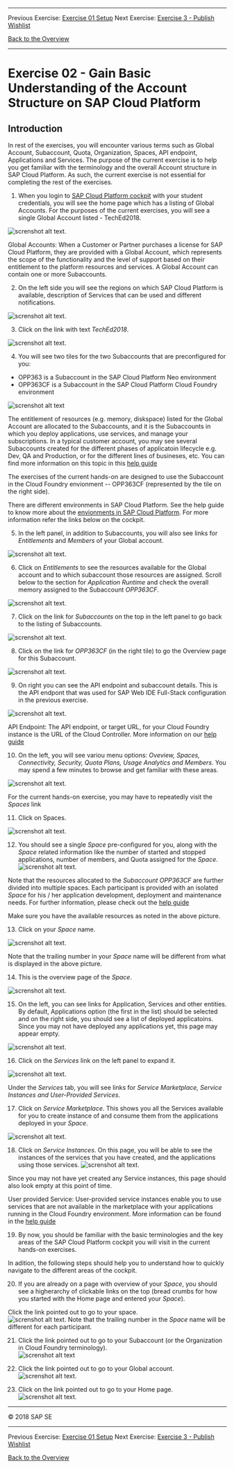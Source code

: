 - - - -
Previous Exercise: [Exercise 01 Setup](../Exercise-01-Setup) Next Exercise: [Exercise 3 - Publish Wishlist](../Exercise-03-Publish-Wishlist)

[Back to the Overview](../README.md)
- - - -

# Exercise 02 - Gain Basic Understanding of the Account Structure on SAP Cloud Platform

## Introduction 
In rest of the exercises, you will encounter various terms such as Global Account, Subaccount, Quota, Organization, Spaces, API endpoint, Applications and Services. The purpose of the current exercise is to help you get familiar with the terminology and the overall Account structure in SAP Cloud Platform. As such, the current exercise is not essential for completing the rest of the exercises. 


1.	When you login to [SAP Cloud Platform cockpit](https://account.eu1.hana.ondemand.com/cockpit#/home/allaccounts) with your student credentials, you will see the home page which has a listing of Global Accounts. For the purposes of the current exercises, you will see a single Global Account listed - TechEd2018.

![screnshot alt text](images/globalaccts.jpg).

Global Accounts: When a Customer or Partner purchases a license for SAP Cloud Platform, they are provided with a Global Account, which represents the scope of the functionality and the level of support based on their entitlement to the platform resources and services. 
A Global Account can contain one or more Subaccounts. 

2.	On the left side you will see the regions on which SAP Cloud Platform is available, description of Services that can be used and different notifications.  

![screnshot alt text](images/lefttab.jpg).

3.	Click on the link with text _TechEd2018_. 

![screnshot alt text](images/tilewithteched.jpg).

4.	You will see two tiles for the two Subaccounts that are preconfigured for you:
- OPP363 is a Subaccount in the SAP Cloud Platform Neo environment 
- OPP363CF is a Subaccount in the SAP Cloud Platform Cloud Foundry environment

![screnshot alt text](images/subacct.jpg)

The entitlement of resources (e.g. memory, diskspace) listed for the Global Account are allocated to the Subaccounts, and it is the Subaccounts  in which you deploy applications, use services, and manage your subscriptions. In a typical customer account, you may see several Subaccounts created for the different phases of applicatoin lifecycle e.g. Dev, QA and Production, or for the different lines of busineses, etc. You can find more information on this topic in this [help guide](https://help.sap.com/viewer/e275296cbb1e4d5886fa38a2a2c78c06/Cloud/en-US/c165d95ee700407eb181770901caec94.html?q=global%20accounts) 

The exercises of the current hands-on are designed to use the Subaccount in the Cloud Foundry envionment -- OPP363CF (represented by the tile on the right side). 

There are different environments in SAP Cloud Platform. See the help guide to know more about the [envionments in SAP Cloud Platform](https://help.sap.com/viewer/65de2977205c403bbc107264b8eccf4b/Cloud/en-US/ab512c3fbda248ab82c1c545bde19c78.html).  For more information refer the links below on the cockpit.

5.	In the left panel, in addition to Subaccounts, you will also see links for _Entitlements_ and _Members_ of your Global account.

![screnshot alt text](images/entitlementsmemeber.jpg).

6.	Click on _Entitlements_ to see the resources available for the Global account and to which subaccount those resources are assigned. Scroll below to the section for _Application Runtime_ and check the overall memory assigned to the Subaccount _OPP363CF_.

![screnshot alt text](images/clcikentitlement1.jpg).

7.	Click on the link for _Subaccounts_ on the top in the left panel to go back to the listing of Subaccounts.

![screnshot alt text](images/cforg.jpg).

8.	Click on the link for _OPP363CF_ (in the right tile) to go the Overview page for this Subaccount.

![screnshot alt text](images/orgdetail.jpg).

9.	On right you can see the API endpoint and subaccount details. This is the API endpont that was used for SAP Web IDE Full-Stack  configuration in the previous exercise. 

![screnshot alt text](images/subacctdetail.jpg).

API Endpoint: The API endpoint, or target URL, for your Cloud Foundry instance is the URL of the Cloud Controller. More information on our [help guide](https://help.sap.com/viewer/65de2977205c403bbc107264b8eccf4b/Cloud/en-US/350356d1dc314d3199dca15bd2ab9b0e.html)

10.	On the left, you will see variou menu options: _Oveview, Spaces, Connectivity, Security, Quota Plans, Usage Analytics and Members_. You may spend a few minutes to browse and get familiar with these areas. 

![screnshot alt text](images/securityandquota.jpg).

For the current hands-on exercise, you may have to repeatedly visit the _Spaces_ link

11.	Click on Spaces. 

![screnshot alt text](images/spaces.jpg).

12.	You should see a single _Space_ pre-configured for you, along with the _Space_ related information like the number of started and stopped applications, number of members, and Quota assigned for the _Space_.
![screnshot alt text](images/checkquota.jpg).

Note that the resources allocated to the _Subaccount OPP363CF_ are further divided into multiple spaces. Each participant is provided with an isolated _Space_ for his / her application development, deployment and maintenance needs. For further information, please check out the [help guide](https://help.sap.com/viewer/e275296cbb1e4d5886fa38a2a2c78c06/Cloud/en-US/8426b2c65ebe4b1fa3ad9e1e571a2f28.html) 

Make sure you have the available resources as noted in the above picture. 

13.	Click on your _Space_ name.  

![screnshot alt text](images/clcikspace.jpg).

Note that the trailing number in your _Space_ name will be different from what is displayed in the above picture.

14.	This is the overview page of the _Space_. 

![screnshot alt text](images/resourcesoverview.jpg).

15.	On the left, you can see links for Application, Services and other entities. By default, Applications option (the first in the list) should be selected and on the right side, you should see a list of deployed applicatoins. Since you may not have deployed any applications yet, this page may appear empty.

![screnshot alt text](images/securitygroups.jpg).

16.	Click on the _Services_ link on the left panel to expand it.

![screnshot alt text](images/clcickservices.jpg).

Under the _Services_ tab, you will see links for _Service Marketplace, Service Instances and User-Provided Services_. 

17.	Click on _Service Marketplace_. This shows you all the Services available for you to create instance of and consume them from the applications deployed in your _Space_. 

![screnshot alt text](images/servicemarketplace.jpg).


18.	Click on _Service Instances_. On this page, you will be able to see the instances of the services that you have created, and the applications  using those services. 
![screnshot alt text](images/serviceinstance.jpg).

Since you may not have yet created any Service instances, this page should also look empty at this point of time.

User provided Service: User-provided service instances enable you to use services that are not available in the marketplace with your applications running in the Cloud Foundry environment. More information can be found in the [help guide](https://help.sap.com/viewer/65de2977205c403bbc107264b8eccf4b/Cloud/en-US/a44355e200b44b968d98ddaa42f07c3a.html?q=User-Provided%20Services) 

19. By now, you should be familiar with the basic terminologies and the key areas of the SAP Cloud Platform cockpit you will visit in the current hands-on exercises. 

In adition, the following steps should help you to understand how to quickly navigate to the different areas of the cockpit. 

20. If you are already on a page with overview of your _Space_, you should see a higherarchy of clickable links on the top (bread crumbs for how you started with the Home page and entered your _Space_).

Click the link pointed out to go to your space.  
![screnshot alt text](images/opp363space1.jpg).
Note that the trailing number in the _Space_ name will be different for each participant.

21. Click the link pointed out to go to your Subaccount (or the Organization in Cloud Foundry terminology).  
![screnshot alt text](images/opp363subacct1.jpg)

22. Click the link pointed out to go to your Global account.  
![screnshot alt text](images/tech2018globalacct1.jpg).

23. Click on the link pointed out to go to your Home page. 
![screnshot alt text](images/home1.jpg).


- - - -
© 2018 SAP SE
- - - -
Previous Exercise: [Exercise 01 Setup](../Exercise-01-Setup) Next Exercise: [Exercise 3 - Publish Wishlist](../Exercise-03-Publish-Wishlist)

[Back to the Overview](../README.md)
